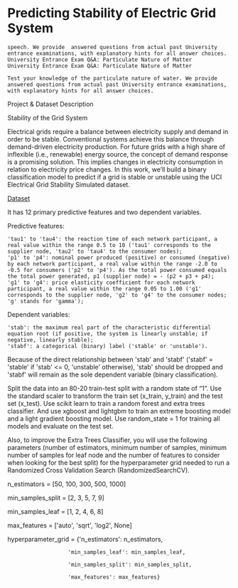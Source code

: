 # Predicting Stability of Electric Grid System

    speech. We provide  answered questions from actual past University entrance examinations, with explanatory hints for all answer choices.
    University Entrance Exam Q&A: Particulate Nature of Matter
    University Entrance Exam Q&A: Particulate Nature of Matter

    Test your knowledge of the particulate nature of water. We provide answered questions from actual past University entrance examinations, with explanatory hints for all answer choices.

Project & Dataset Description

Stability of the Grid System

Electrical grids require a balance between electricity supply and demand in order to be stable. Conventional systems achieve this balance through demand-driven electricity production. For future grids with a high share of inflexible (i.e., renewable) energy source, the concept of demand response is a promising solution. This implies changes in electricity consumption in relation to electricity price changes. In this work, we’ll build a binary classification model to predict if a grid is stable or unstable using the UCI Electrical Grid Stability Simulated dataset.

[Dataset](https://archive.ics.uci.edu/ml/datasets/Electrical+Grid+Stability+Simulated+Data+)

It has 12 primary predictive features and two dependent variables.

Predictive features:

    'tau1' to 'tau4': the reaction time of each network participant, a real value within the range 0.5 to 10 ('tau1' corresponds to the supplier node, 'tau2' to 'tau4' to the consumer nodes);
    'p1' to 'p4': nominal power produced (positive) or consumed (negative) by each network participant, a real value within the range -2.0 to -0.5 for consumers ('p2' to 'p4'). As the total power consumed equals the total power generated, p1 (supplier node) = - (p2 + p3 + p4);
    'g1' to 'g4': price elasticity coefficient for each network participant, a real value within the range 0.05 to 1.00 ('g1' corresponds to the supplier node, 'g2' to 'g4' to the consumer nodes; 'g' stands for 'gamma');

Dependent variables:

    'stab': the maximum real part of the characteristic differential equation root (if positive, the system is linearly unstable; if negative, linearly stable);
    'stabf': a categorical (binary) label ('stable' or 'unstable').

Because of the direct relationship between 'stab' and 'stabf' ('stabf' = 'stable' if 'stab' <= 0, 'unstable' otherwise), 'stab' should be dropped and 'stabf' will remain as the sole dependent variable (binary classification).

Split the data into an 80-20 train-test split with a random state of “1”. Use the standard scaler to transform the train set (x_train, y_train) and the test set (x_test). Use scikit learn to train a random forest and extra trees classifier. And use xgboost and lightgbm to train an extreme boosting model and a light gradient boosting model. Use random_state = 1 for training all models and evaluate on the test set. 

Also, to improve the Extra Trees Classifier, you will use the following parameters (number of estimators, minimum number of samples, minimum number of samples for leaf node and the number of features to consider when looking for the best split) for the hyperparameter grid needed to run a Randomized Cross Validation Search (RandomizedSearchCV). 

n_estimators = [50, 100, 300, 500, 1000]

min_samples_split = [2, 3, 5, 7, 9]

min_samples_leaf = [1, 2, 4, 6, 8]

max_features = ['auto', 'sqrt', 'log2', None] 

hyperparameter_grid = {'n_estimators': n_estimators,

                       'min_samples_leaf': min_samples_leaf,

                       'min_samples_split': min_samples_split,

                       'max_features': max_features}

